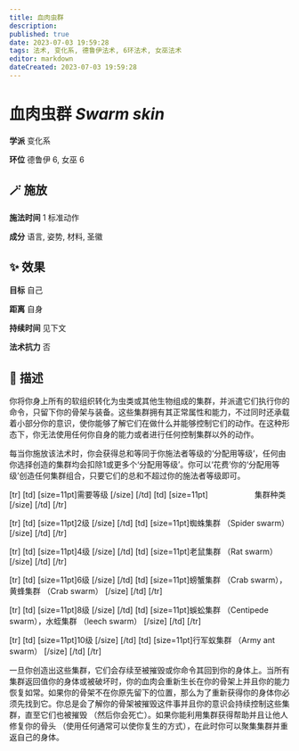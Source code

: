 ```yaml
---
title: 血肉虫群
description: 
published: true
date: 2023-07-03 19:59:28
tags: 法术, 变化系, 德鲁伊法术, 6环法术, 女巫法术
editor: markdown
dateCreated: 2023-07-03 19:59:28
---
```


# **血肉虫群** *Swarm skin*

**学派** 变化系 

**环位** 德鲁伊 6, 女巫 6

## 🪄 施放

**施法时间** 1 标准动作

**成分** 语言, 姿势, 材料, 圣徽

## ✨ 效果 

**目标** 自己 

**距离** 自身  

**持续时间** 见下文 

**法术抗力** 否

## 📖 描述

你将你身上所有的软组织转化为虫类或其他生物组成的集群，并派遣它们执行你的命令，只留下你的骨架与装备。这些集群拥有其正常属性和能力，不过同时还承载着小部分你的意识，使你能够了解它们在做什么并能够控制它们的动作。在这种形态下，你无法使用任何你自身的能力或者进行任何控制集群以外的动作。

每当你施放该法术时，你会获得总和等同于你施法者等级的‘分配用等级’，任何由你选择创造的集群均会扣除1或更多个‘分配用等级’。你可以‘花费’你的‘分配用等级’创造任何集群组合，只要它们的总和不超过你的施法者等级即可。

[tr] [td] [size=11pt]需要等级 [/size] [/td] [td] [size=11pt]　　　　　　集群种类 [/size] [/td] [/tr]

[tr] [td] [size=11pt]2级 [/size] [/td] [td] [size=11pt]蜘蛛集群 （Spider swarm） [/size] [/td] [/tr]

[tr] [td] [size=11pt]4级 [/size] [/td] [td] [size=11pt]老鼠集群 （Rat swarm） [/size] [/td] [/tr]

[tr] [td] [size=11pt]6级 [/size] [/td] [td] [size=11pt]螃蟹集群 （Crab swarm），黄蜂集群 （Crab swarm） [/size] [/td] [/tr]

[tr] [td] [size=11pt]8级 [/size] [/td] [td] [size=11pt]蜈蚣集群 （Centipede swarm），水蛭集群 （leech swarm） [/size] [/td] [/tr]

[tr] [td] [size=11pt]10级 [/size] [/td] [td] [size=11pt]行军蚁集群 （Army ant swarm） [/size] [/td] [/tr]

一旦你创造出这些集群，它们会存续至被摧毁或你命令其回到你的身体上。当所有集群返回值你的身体或被破坏时，你的血肉会重新生长在你的骨架上并且你的能力恢复如常。如果你的骨架不在你原先留下的位置，那么为了重新获得你的身体你必须先找到它。你总是会了解你的骨架被摧毁这件事并且你的意识会持续控制这些集群，直至它们也被摧毁 （然后你会死亡）。如果你能利用集群获得帮助并且让他人修复你的骨头 （使用任何通常可以使你复生的方式），在此时你可以聚集集群并重返自己的身体。
    